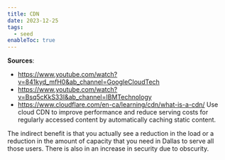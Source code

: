 ```yaml
---
title: CDN
date: 2023-12-25
tags:
  - seed
enableToc: true
---
```

**Sources**:
- https://www.youtube.com/watch?v=841kyd_mfH0&ab_channel=GoogleCloudTech
- https://www.youtube.com/watch?v=Bsq5cKkS33I&ab_channel=IBMTechnology
- https://www.cloudflare.com/en-ca/learning/cdn/what-is-a-cdn/
Use cloud CDN to improve performance and reduce serving costs for regularly accessed content by automatically caching static content. 

The indirect benefit is that you actually see a reduction in the load or a reduction in the amount of capacity that you need in Dallas to serve all those users. There is also in an increase in security due to obscurity. 

      